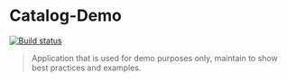 Catalog-Demo
============
[![Build status](http://img.shields.io/badge/Asp.net-4.5-green.svg)]()

>Application that is used for demo purposes only, maintain to show best practices and examples.
